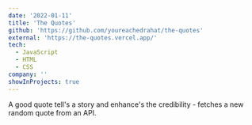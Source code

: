 ```yaml
---
date: '2022-01-11'
title: 'The Quotes'
github: 'https://github.com/youreachedrahat/the-quotes'
external: 'https://the-quotes.vercel.app/'
tech:
  - JavaScript
  - HTML
  - CSS
company: ''
showInProjects: true
---
```


A good quote tell's a story and enhance's the credibility - fetches a new random quote from an API.
